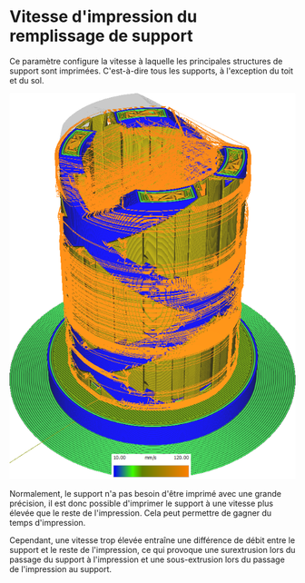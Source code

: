 Vitesse d'impression du remplissage de support
====
Ce paramètre configure la vitesse à laquelle les principales structures de support sont imprimées. C'est-à-dire tous les supports, à l'exception du toit et du sol.

![Diverses structures imprimées à des vitesses différentes](../../../articles/images/speed_difference.png)

Normalement, le support n'a pas besoin d'être imprimé avec une grande précision, il est donc possible d'imprimer le support à une vitesse plus élevée que le reste de l'impression. Cela peut permettre de gagner du temps d'impression.

Cependant, une vitesse trop élevée entraîne une différence de débit entre le support et le reste de l'impression, ce qui provoque une surextrusion lors du passage du support à l'impression et une sous-extrusion lors du passage de l'impression au support.
